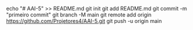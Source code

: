 echo "# AAI-5" >> README.md 
git init 
git add README.md 
git commit -m "primeiro commit" 
git branch -M main 
git remote add origin https://github.com/Projetores4/AAI-5.git
 git push -u origin main

 
